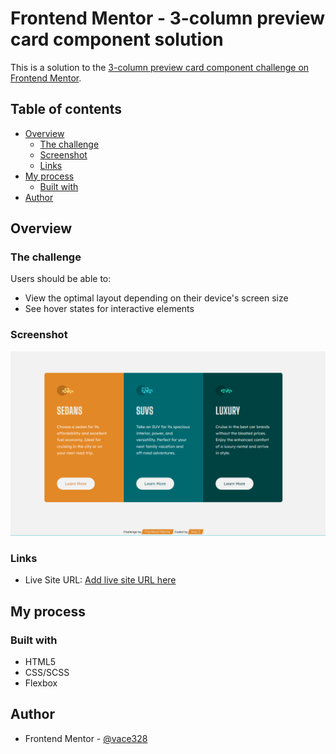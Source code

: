 # Frontend Mentor - 3-column preview card component solution

This is a solution to the [3-column preview card component challenge on Frontend Mentor](https://www.frontendmentor.io/challenges/3column-preview-card-component-pH92eAR2-).

## Table of contents

- [Overview](#overview)
  - [The challenge](#the-challenge)
  - [Screenshot](#screenshot)
  - [Links](#links)
- [My process](#my-process)
  - [Built with](#built-with)
- [Author](#author)

## Overview

### The challenge

Users should be able to:

- View the optimal layout depending on their device's screen size
- See hover states for interactive elements

### Screenshot

![Solution preview](./screenshot.jpg)

### Links

- Live Site URL: [Add live site URL here](https://vace328.github.io/FM-3-column-preview-card-component/)

## My process

### Built with

- HTML5
- CSS/SCSS
- Flexbox

## Author

- Frontend Mentor - [@vace328](https://www.frontendmentor.io/profile/vace328)

